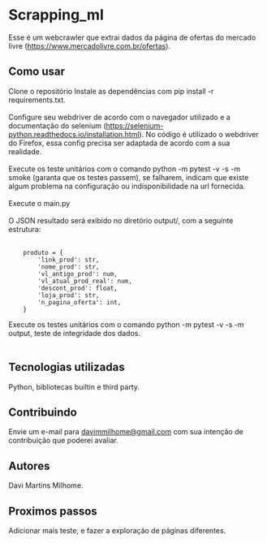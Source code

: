 # Scrapping_ml

Esse é um webcrawler que extrai dados da página de ofertas do mercado livre (https://www.mercadolivre.com.br/ofertas). <br/>


## Como usar

Clone o repositório
Instale as dependências com pip install -r requirements.txt. <br/> <br/>
Configure seu webdriver de acordo com o navegador utilizado e a documentação do selenium (https://selenium-python.readthedocs.io/installation.html). No código é utilizado o webdriver do Firefox, essa config precisa ser adaptada de acordo com a sua realidade. <br/> <br/>
Execute os teste unitários com o comando  python -m  pytest -v -s -m smoke (garanta que os testes passem), se falharem, indicam que existe algum problema na configuração ou indisponibilidade na url fornecida. <br/> <br/>
Execute o main.py <br/> <br/>
O JSON resultado será exibido no diretório output/, com a seguinte estrutura: <br/> <br/>

        produto = {
            'link_prod': str,
            'nome_prod': str,
            'vl_antigo_prod': num,
            'vl_atual_prod_real': num,
            'descont_prod': float,
            'loja_prod': str,
            'n_pagina_oferta': int,
        }
        
Execute os testes unitários com o comando python -m  pytest -v -s -m output, teste de integridade dos dados. <br/> <br/>

## Tecnologias utilizadas
Python, bibliotecas builtin e third party.

## Contribuindo
Envie um e-mail para davimmilhome@gmail.com com sua intenção de contribuição que poderei avaliar.

## Autores
Davi Martins Milhome.

## Proximos passos
Adicionar mais teste, e fazer a exploração de páginas diferentes.



